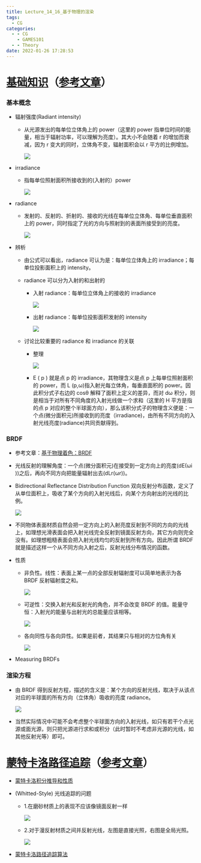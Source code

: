 ```yaml
---
title: Lecture_14_16_基于物理的渲染
tags:
  - CG
categories:
  - - CG
    - GAMES101
  - - Theory
date: 2022-01-26 17:28:53
---
```


# [基础知识](https://sites.cs.ucsb.edu/~lingqi/teaching/resources/GAMES101_Lecture_14.pdf)（[参考文章](https://blog.csdn.net/qq_38065509/article/details/106496354)）

### 基本概念

  - 辐射强度(Radiant intensity)

    - 从光源发出的每单位立体角上的 power（这里的 power 指单位时间的能量，相当于辐射功率，可以理解为亮度）。其大小不会随着 r 的增加而衰减，因为 r 变大的同时，立体角不变，辐射面积会以 r 平方的比例增加。

      ![](Lecture-14-16-基于物理的渲染/bee9f66a-a901-4a99-b9ce-1638c030985b-11709514.jpg)

  - irradiance

    - 指每单位照射面积所接收到的(入射的）power

      ![](Lecture-14-16-基于物理的渲染/7be45c81-184e-45d9-b30e-f232bfe564e4-11709514.jpg)

  - radiance

    - 发射的、反射的、折射的、接收的光线在每单位立体角、每单位垂直面积上的 power，同时指定了光的方向与照射到的表面所接受到的亮度。

      ![](Lecture-14-16-基于物理的渲染/14e4b53a-59e9-47f6-9787-d005ad130dc9-11709514.jpg)

  - 辨析

    - 由公式可以看出，radiance 可认为是：每单位立体角上的 irradiance；每单位投影面积上的 intensity。
    - radiance 可以分为入射的和出射的

      - 入射 radiance：每单位立体角上的接收的 irradiance

        ![](Lecture-14-16-基于物理的渲染/14c77d6a-bc94-4767-899b-a4f51f603727-11709514.jpg)

      - 出射 radiance：每单位投影面积发射的 intensity

        ![](Lecture-14-16-基于物理的渲染/f4fb15f9-3c35-4094-89be-51867b54cff4-11709514.jpg)

    - 讨论比较重要的 radiance 和 irradiance 的关联

      - 整理

        ![](Lecture-14-16-基于物理的渲染/9911c752-ea4f-449e-bfab-78178e42d848-11709514.jpg)

      - E ( p ) 就是点 p 的 irradiance，其物理含义是点 p 上每单位照射面积的 power，而 L (p,ω)指入射光每立体角，每垂直面积的 power。因此积分式子右边的 cosθ 解释了面积上定义的差异，而对 dω 积分，则是相当于对所有不同角度的入射光线做一个求和（这里的 H 平方是指的点 p 对应的整个半球面方向），那么该积分式子的物理含义便是：一个点(微分面积元)所接收到的亮度（irradiance)，由所有不同方向的入射光线亮度(radiance)共同贡献得到。

### BRDF

  - 参考文章：[基于物理着色：BRDF](https://zhuanlan.zhihu.com/p/21376124)
  - 光线反射的理解角度：一个点(微分面积元)在接受到一定方向上的亮度(dE(ωi ))之后，再向不同方向把能量辐射出去(dLr(ωr))。
  - Bidirectional Reflectance Distribution Function 双向反射分布函数，定义了从单位面积上，吸收了某个方向的入射光线后，向某个方向射出的光线的比例。

    ![](Lecture-14-16-基于物理的渲染/5c3b82bd-4e2f-4b79-9a9a-06fc28c486eb-11709514.jpg)

  - 不同物体表面材质自然会把一定方向上的入射亮度反射到不同的方向的光线上，如理想光滑表面会把入射光线完全反射到镜面反射方向，其它方向则完全没有。如理想粗糙表面会把入射光线均匀的反射到所有方向。因此所谓 BRDF 就是描述这样一个从不同方向入射之后，反射光线分布情况的函数。
  - 性质

    - 非负性。线性：表面上某一点的全部反射辐射度可以简单地表示为各 BRDF 反射辐射度之和。

      ![](Lecture-14-16-基于物理的渲染/1ae5d3d2-febe-4957-99c0-879e0f810411-11709514.jpg)

    - 可逆性：交换入射光和反射光的角色，并不会改变 BRDF 的值。能量守恒：入射光的能量与出射光的总能量应该相等。

      ![](Lecture-14-16-基于物理的渲染/10c6a83f-98c9-4905-9b4d-2c8de8d8f077-11709514.jpg)

    - 各向同性与各向异性。如果是前者，其结果只与相对的方位角有关

      ![](Lecture-14-16-基于物理的渲染/4563ba9e-4f72-4449-93ab-4aaac53e6046-11709514.jpg)

  - Measuring BRDFs

### 渲染方程

  - 由 BRDF 得到反射方程，描述的含义是：某个方向的反射光线，取决于从该点对应的半球面的所有方向（立体角）吸收的亮度 radiance。

    ![](Lecture-14-16-基于物理的渲染/c717f6bc-0008-425c-98d7-08fe187503e0-11709514.jpg)

  - 当然实际情况中可能不会考虑整个半球面方向的入射光线，如只有若干个点光源或面光源，则只把光源进行求和或积分（此时暂时不考虑非光源的光线，如其他反射光等）即可。

# [蒙特卡洛路径追踪](https://sites.cs.ucsb.edu/~lingqi/teaching/resources/GAMES101_Lecture_16.pdf)（[参考文章](https://blog.csdn.net/qq_38065509/article/details/106619170)）

- [蒙特卡洛积分推导和性质](https://www.zhihu.com/topic/19675767/hot)
- (Whitted-Style) 光线追踪的问题

  - 1.在磨砂材质上的表现不应该像镜面反射一样

    ![](Lecture-14-16-基于物理的渲染/43fcb693-bee4-4700-aa00-c01f8edfcfca-11709514.jpg)

  - 2.对于漫反射材质之间并反射光线，左图是直接光照，右图是全局光照。

    ![](Lecture-14-16-基于物理的渲染/432fb941-5c7a-40ab-8950-01589225bf6c-11709514.jpg)

- [蒙特卡洛路径追踪算法](https://dreamfields.github.io/2021/08/06/GAMES101%E9%87%8D%E8%A6%81%E5%85%AC%E5%BC%8F%E6%8E%A8%E5%AF%BC%E8%A1%A5%E5%85%85/#%E8%92%99%E7%89%B9%E5%8D%A1%E6%B4%9B%E8%B7%AF%E5%BE%84%E8%BF%BD%E8%B8%AA%E7%AE%97%E6%B3%95)
